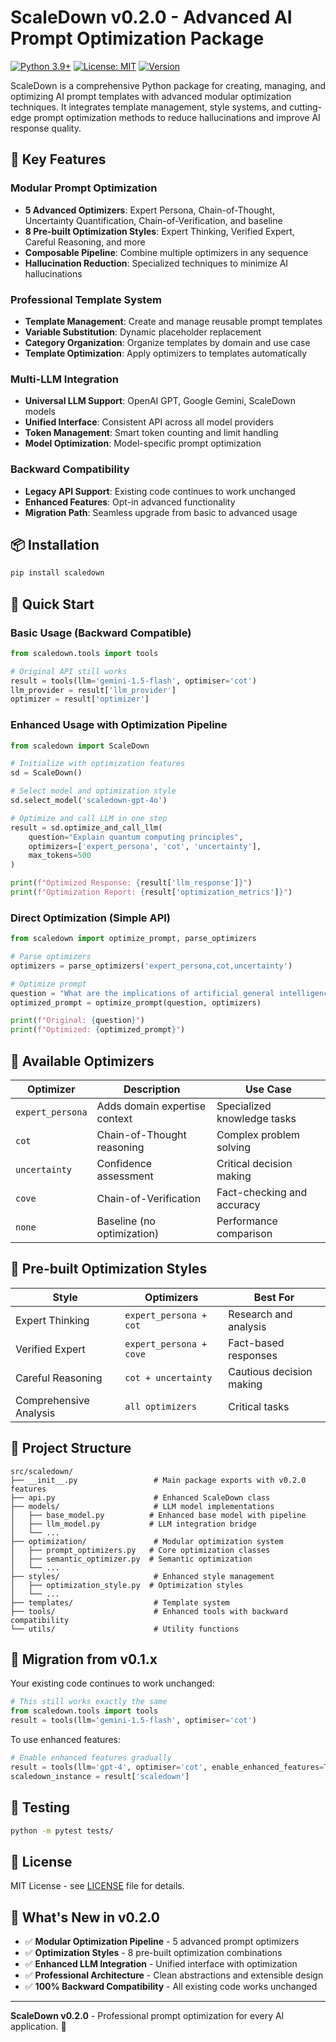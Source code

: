 # ScaleDown v0.2.0 - Advanced AI Prompt Optimization Package

[![Python 3.9+](https://img.shields.io/badge/python-3.9+-blue.svg)](https://www.python.org/downloads/)
[![License: MIT](https://img.shields.io/badge/License-MIT-yellow.svg)](https://opensource.org/licenses/MIT)
[![Version](https://img.shields.io/badge/version-0.2.0-green.svg)](https://github.com/scaledown-team/scaledown)

ScaleDown is a comprehensive Python package for creating, managing, and optimizing AI prompt templates with advanced modular optimization techniques. It integrates template management, style systems, and cutting-edge prompt optimization methods to reduce hallucinations and improve AI response quality.

## 🚀 Key Features

### **Modular Prompt Optimization**
- **5 Advanced Optimizers**: Expert Persona, Chain-of-Thought, Uncertainty Quantification, Chain-of-Verification, and baseline
- **8 Pre-built Optimization Styles**: Expert Thinking, Verified Expert, Careful Reasoning, and more
- **Composable Pipeline**: Combine multiple optimizers in any sequence
- **Hallucination Reduction**: Specialized techniques to minimize AI hallucinations

### **Professional Template System**
- **Template Management**: Create and manage reusable prompt templates
- **Variable Substitution**: Dynamic placeholder replacement
- **Category Organization**: Organize templates by domain and use case
- **Template Optimization**: Apply optimizers to templates automatically

### **Multi-LLM Integration**
- **Universal LLM Support**: OpenAI GPT, Google Gemini, ScaleDown models
- **Unified Interface**: Consistent API across all model providers
- **Token Management**: Smart token counting and limit handling
- **Model Optimization**: Model-specific prompt optimization

### **Backward Compatibility**
- **Legacy API Support**: Existing code continues to work unchanged
- **Enhanced Features**: Opt-in advanced functionality
- **Migration Path**: Seamless upgrade from basic to advanced usage

## 📦 Installation

```bash
pip install scaledown
```

## 🎯 Quick Start

### Basic Usage (Backward Compatible)
```python
from scaledown.tools import tools

# Original API still works
result = tools(llm='gemini-1.5-flash', optimiser='cot')
llm_provider = result['llm_provider']
optimizer = result['optimizer']
```

### Enhanced Usage with Optimization Pipeline
```python
from scaledown import ScaleDown

# Initialize with optimization features
sd = ScaleDown()

# Select model and optimization style
sd.select_model('scaledown-gpt-4o')

# Optimize and call LLM in one step
result = sd.optimize_and_call_llm(
    question="Explain quantum computing principles",
    optimizers=['expert_persona', 'cot', 'uncertainty'],
    max_tokens=500
)

print(f"Optimized Response: {result['llm_response']}")
print(f"Optimization Report: {result['optimization_metrics']}")
```

### Direct Optimization (Simple API)
```python
from scaledown import optimize_prompt, parse_optimizers

# Parse optimizers
optimizers = parse_optimizers('expert_persona,cot,uncertainty')

# Optimize prompt
question = "What are the implications of artificial general intelligence?"
optimized_prompt = optimize_prompt(question, optimizers)

print(f"Original: {question}")
print(f"Optimized: {optimized_prompt}")
```

## 🧠 Available Optimizers

| Optimizer | Description | Use Case |
|-----------|-------------|----------|
| `expert_persona` | Adds domain expertise context | Specialized knowledge tasks |
| `cot` | Chain-of-Thought reasoning | Complex problem solving |
| `uncertainty` | Confidence assessment | Critical decision making |
| `cove` | Chain-of-Verification | Fact-checking and accuracy |
| `none` | Baseline (no optimization) | Performance comparison |

## 🎨 Pre-built Optimization Styles

| Style | Optimizers | Best For |
|-------|------------|----------|
| Expert Thinking | `expert_persona + cot` | Research and analysis |
| Verified Expert | `expert_persona + cove` | Fact-based responses |
| Careful Reasoning | `cot + uncertainty` | Cautious decision making |
| Comprehensive Analysis | `all optimizers` | Critical tasks |

## 📁 Project Structure

```
src/scaledown/
├── __init__.py                 # Main package exports with v0.2.0 features
├── api.py                      # Enhanced ScaleDown class
├── models/                     # LLM model implementations
│   ├── base_model.py          # Enhanced base model with pipeline
│   ├── llm_model.py           # LLM integration bridge
│   └── ...
├── optimization/               # Modular optimization system
│   ├── prompt_optimizers.py   # Core optimization classes
│   ├── semantic_optimizer.py  # Semantic optimization
│   └── ...
├── styles/                     # Enhanced style management
│   ├── optimization_style.py  # Optimization styles
│   └── ...
├── templates/                  # Template system
├── tools/                      # Enhanced tools with backward compatibility
└── utils/                      # Utility functions
```

## 🔄 Migration from v0.1.x

Your existing code continues to work unchanged:

```python
# This still works exactly the same
from scaledown.tools import tools
result = tools(llm='gemini-1.5-flash', optimiser='cot')
```

To use enhanced features:

```python
# Enable enhanced features gradually
result = tools(llm='gpt-4', optimiser='cot', enable_enhanced_features=True)
scaledown_instance = result['scaledown']
```

## 🧪 Testing

```bash
python -m pytest tests/
```

## 📄 License

MIT License - see [LICENSE](LICENSE) file for details.

## 🎯 What's New in v0.2.0

- ✅ **Modular Optimization Pipeline** - 5 advanced prompt optimizers
- ✅ **Optimization Styles** - 8 pre-built optimization combinations
- ✅ **Enhanced LLM Integration** - Unified interface with optimization
- ✅ **Professional Architecture** - Clean abstractions and extensible design
- ✅ **100% Backward Compatibility** - All existing code works unchanged

---

**ScaleDown v0.2.0** - Professional prompt optimization for every AI application. 🚀